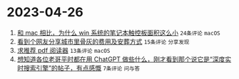 # 2023-04-26

1. [和 mac 相比，为什么 win 系统的笔记本触控板面积这么小](https://www.v2ex.com/t/935515) `24条评论` `macOS`
1. [看到个网友分享城市里骨灰的费用及安葬方式](https://www.v2ex.com/t/935519) `15条评论` `分享发现`
1. [求推荐 pdf 阅读器](https://www.v2ex.com/t/935512) `13条评论` `macOS`
1. [想知道各位老哥平时都在用 ChatGPT 做些什么，刚才看到那个说它是“深度实时搜索引擎”的帖子，有点感慨](https://www.v2ex.com/t/935523) `7条评论` `问与答`
